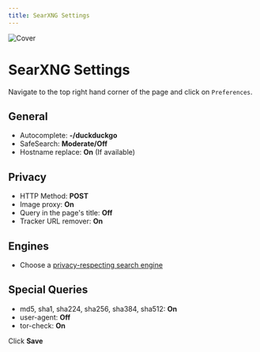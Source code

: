 ```yaml
---
title: SearXNG Settings
---
```


![Cover](/assets/covers/searxng.png)

# SearXNG Settings

Navigate to the top right hand corner of the page and click on `Preferences`.

## General

* Autocomplete: **-/duckduckgo**
* SafeSearch: **Moderate/Off**
* Hostname replace: **On** (If available)

## Privacy

* HTTP Method: **POST**
* Image proxy: **On**
* Query in the page's title: **Off**
* Tracker URL remover: **On**

## Engines

* Choose a [privacy-respecting search engine](/recommendations/internet-browsing/search-engines)

## Special Queries

* md5, sha1, sha224, sha256, sha384, sha512: **On**
* user-agent: **Off**
* tor-check: **On**

Click **Save**

